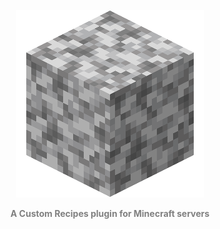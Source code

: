 <p align="center">
    <img src="./images/Diorite.png"/>
</p>
<p align="center" style="color: gray; font-weight: bold">
    A Custom Recipes plugin for Minecraft servers
</p>
